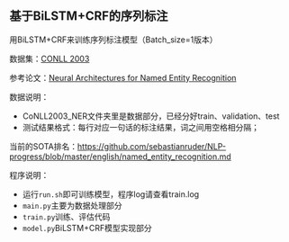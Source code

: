 ## 基于BiLSTM+CRF的序列标注
用BiLSTM+CRF来训练序列标注模型（Batch_size=1版本）

数据集：[CONLL 2003](https://www.clips.uantwerpen.be/conll2003/ner/)

参考论文：[Neural Architectures for Named Entity Recognition](https://arxiv.org/pdf/1603.01360.pdf)

数据说明：

* CoNLL2003_NER文件夹里是数据部分，已经分好train、validation、test
* 测试结果格式：每行对应一句话的标注结果，词之间用空格相分隔；

当前的SOTA排名：https://github.com/sebastianruder/NLP-progress/blob/master/english/named_entity_recognition.md

程序说明：

* 运行`run.sh`即可训练模型，程序log请查看train.log
* `main.py`主要为数据处理部分
* `train.py`训练、评估代码
* `model.py`BiLSTM+CRF模型实现部分